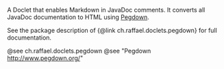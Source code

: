 A Doclet that enables Markdown in JavaDoc comments. It converts all JavaDoc
documentation to HTML using [Pegdown](http://www.pegdown.org).

See the package description of {@link ch.raffael.doclets.pegdown} for full documentation.


@see ch.raffael.doclets.pegdown
@see "Pegdown <http://www.pegdown.org/>"

